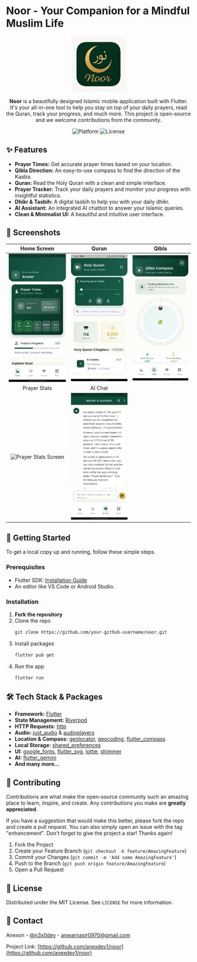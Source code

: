# Noor - Your Companion for a Mindful Muslim Life

<p align="center">
  <img src="assets/icon.png" alt="Noor App Icon" width="150"/>
</p>

<p align="center">
  <strong>Noor</strong> is a beautifully designed Islamic mobile application built with Flutter. It's your all-in-one tool to help you stay on top of your daily prayers, read the Quran, track your progress, and much more. This project is open-source and we welcome contributions from the community.
</p>

<p align="center">
  <img src="https://img.shields.io/badge/platform-Flutter-blue" alt="Platform">
  <img src="https://img.shields.io/badge/license-MIT-green" alt="License">
</p>

## ✨ Features

*   **Prayer Times:** Get accurate prayer times based on your location.
*   **Qibla Direction:** An easy-to-use compass to find the direction of the Kaaba.
*   **Quran:** Read the Holy Quran with a clean and simple interface.
*   **Prayer Tracker:** Track your daily prayers and monitor your progress with insightful statistics.
*   **Dhikr & Tasbih:** A digital tasbih to help you with your daily dhikr.
*   **AI Assistant:** An integrated AI chatbot to answer your Islamic queries.
*   **Clean & Minimalist UI:** A beautiful and intuitive user interface.

## 📸 Screenshots

|                                Home Screen                                 |                              Quran                              |                            Qibla                             |
|:--------------------------------------------------------------------------:|:---------------------------------------------------------------:|:------------------------------------------------------------:|
|         <img src="assets/home.jpg" alt="Home Screen" width="200"/>         |  <img src="assets/quran.jpg" alt="Quran Screen" width="200"/>   | <img src="assets/qibla.jpg" alt="Qibla Screen" width="200"/> |
|                                Prayer Stats                                |                             AI Chat                             |
| <img src="assets/prayer.stats.jpg" alt="Prayer Stats Screen" width="200"/> | <img src="assets/aichat.jpg" alt="AI Chat Screen" width="200"/> |

## 🚀 Getting Started

To get a local copy up and running, follow these simple steps.

### Prerequisites

*   Flutter SDK: [Installation Guide](https://flutter.dev/docs/get-started/install)
*   An editor like VS Code or Android Studio.

### Installation

1.  **Fork the repository**
2.  Clone the repo
    ```sh
    git clone https://github.com/your-github-username/noor.git
    ```
3.  Install packages
    ```sh
    flutter pub get
    ```
4.  Run the app
    ```sh
    flutter run
    ```

## 🛠 Tech Stack & Packages

*   **Framework:** [Flutter](https://flutter.dev/)
*   **State Management:** [Riverpod](https://riverpod.dev/)
*   **HTTP Requests:** [http](https://pub.dev/packages/http)
*   **Audio:** [just_audio](https://pub.dev/packages/just_audio) & [audioplayers](https://pub.dev/packages/audioplayers)
*   **Location & Compass:** [geolocator](https://pub.dev/packages/geolocator), [geocoding](https://pub.dev/packages/geocoding), [flutter_compass](https://pub.dev/packages/flutter_compass)
*   **Local Storage:** [shared_preferences](https://pub.dev/packages/shared_preferences)
*   **UI:** [google_fonts](https://pub.dev/packages/google_fonts), [flutter_svg](https://pub.dev/packages/flutter_svg), [lottie](https://pub.dev/packages/lottie), [shimmer](https://pub.dev/packages/shimmer)
*   **AI:** [flutter_gemini](https://pub.dev/packages/flutter_gemini)
*   **And many more...**

## 🤝 Contributing

Contributions are what make the open-source community such an amazing place to learn, inspire, and create. Any contributions you make are **greatly appreciated**.

If you have a suggestion that would make this better, please fork the repo and create a pull request. You can also simply open an issue with the tag "enhancement".
Don't forget to give the project a star! Thanks again!

1.  Fork the Project
2.  Create your Feature Branch (`git checkout -b feature/AmazingFeature`)
3.  Commit your Changes (`git commit -m 'Add some AmazingFeature'`)
4.  Push to the Branch (`git push origin feature/AmazingFeature`)
5.  Open a Pull Request

## 📜 License

Distributed under the MIT License. See `LICENSE` for more information.

## 📧 Contact

 Anexon - [@n3x0dev](https://twitter.com/n3x0dev) - anwarnasir0970@gmail.com

Project Link: [https://github.com/anexdev1/noor](https://github.com/anexdev1/noor)
